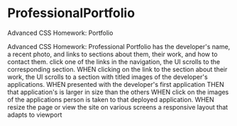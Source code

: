 # ProfessionalPortfolio
Advanced CSS Homework: Portfolio

Advanced CSS Homework: Professional Portfolio has the developer's name, a recent photo, and links to sections about them, their work, and how to contact them. click one of the links in the navigation, the UI scrolls to the corresponding section. WHEN clicking on the link to the section about their work, the UI scrolls to a section with titled images of the developer's applications. WHEN presented with the developer's first application THEN that application's is larger in size than the others WHEN click on the images of the applications person is taken to that deployed application. WHEN resize the page or view the site on various screens a responsive layout that adapts to viewport
